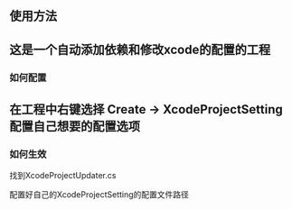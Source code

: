 ## 使用方法

这是一个自动添加依赖和修改xcode的配置的工程
-----------

### 如何配置

在工程中右键选择
Create -> XcodeProjectSetting
配置自己想要的配置选项
--------------------------------

### 如何生效

找到XcodeProjectUpdater.cs

配置好自己的XcodeProjectSetting的配置文件路径
